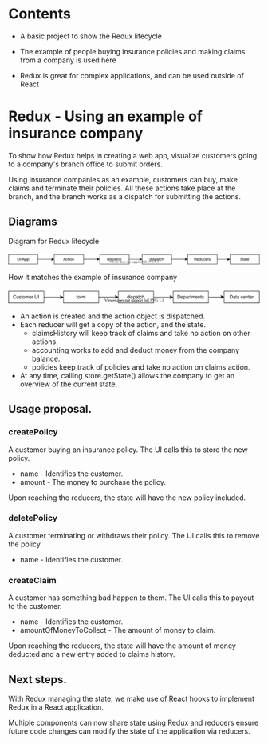 # Contents
* A basic project to show the Redux lifecycle

* The example of people buying insurance policies and making claims from a company is used here

* Redux is great for complex applications, and can be used outside of React

# Redux - Using an example of insurance company
To show how Redux helps in creating a web app, visualize customers going to a company's branch office to submit orders.

Using insurance companies as an example, customers can buy, make claims and terminate their policies. All these actions take place at the branch, and the branch works as a dispatch for submitting the actions.

## Diagrams
Diagram for Redux lifecycle

![Redux lifecycle](https://github.com/FadeDragon/Resume2020/blob/master/Redux%20-%20Insurance%20company%20example/Redux%20lifecycle.svg)

How it matches the example of insurance company

![Example](https://github.com/FadeDragon/Resume2020/blob/master/Redux%20-%20Insurance%20company%20example/Example.svg)

* An action is created and the action object is dispatched.
* Each reducer will get a copy of the action, and the state.
  * claimsHistory will keep track of claims and take no action on other actions.
  * accounting works to add and deduct money from the company balance.
  * policies keep track of policies and take no action on claims action.
* At any time, calling store.getState() allows the company to get an overview of the current state.

## Usage proposal.

### createPolicy
A customer buying an insurance policy. The UI calls this to store the new policy.

* name - Identifies the customer.
* amount - The money to purchase the policy.

Upon reaching the reducers, the state will have the new policy included.

### deletePolicy
A customer terminating or withdraws their policy. The UI calls this to remove the policy.

* name - Identifies the customer.

### createClaim
A customer has something bad happen to them. The UI calls this to payout to the customer.

* name - Identifies the customer.
* amountOfMoneyToCollect - The amount of money to claim.

Upon reaching the reducers, the state will have the amount of money deducted and a new entry added to claims history.

## Next steps.

With Redux managing the state, we make use of React hooks to implement Redux in a React application.

Multiple components can now share state using Redux and reducers ensure future code changes can modify the state of the application via reducers.
